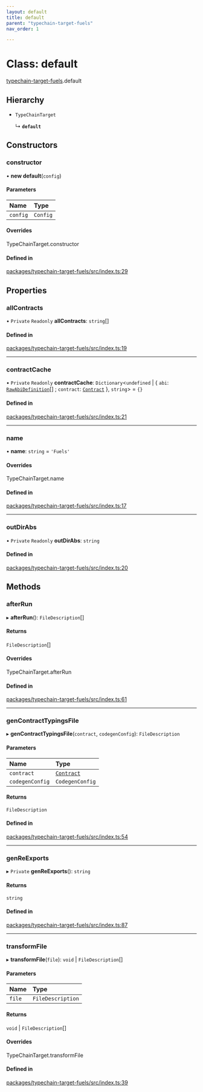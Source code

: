 ```yaml
---
layout: default
title: default
parent: "typechain-target-fuels"
nav_order: 1

---
```


# Class: default

[typechain-target-fuels](../index.md).default

## Hierarchy

- `TypeChainTarget`

  ↳ **`default`**

## Constructors

### constructor

• **new default**(`config`)

#### Parameters

| Name | Type |
| :------ | :------ |
| `config` | `Config` |

#### Overrides

TypeChainTarget.constructor

#### Defined in

[packages/typechain-target-fuels/src/index.ts:29](https://github.com/FuelLabs/fuels-ts/blob/master/packages/typechain-target-fuels/src/index.ts#L29)

## Properties

### allContracts

• `Private` `Readonly` **allContracts**: `string`[]

#### Defined in

[packages/typechain-target-fuels/src/index.ts:19](https://github.com/FuelLabs/fuels-ts/blob/master/packages/typechain-target-fuels/src/index.ts#L19)

___

### contractCache

• `Private` `Readonly` **contractCache**: `Dictionary`<`undefined` \| { `abi`: [`RawAbiDefinition`](../interfaces/internal-RawAbiDefinition.md)[] ; `contract`: [`Contract`](../interfaces/internal-Contract.md)  }, `string`\> = `{}`

#### Defined in

[packages/typechain-target-fuels/src/index.ts:21](https://github.com/FuelLabs/fuels-ts/blob/master/packages/typechain-target-fuels/src/index.ts#L21)

___

### name

• **name**: `string` = `'Fuels'`

#### Overrides

TypeChainTarget.name

#### Defined in

[packages/typechain-target-fuels/src/index.ts:17](https://github.com/FuelLabs/fuels-ts/blob/master/packages/typechain-target-fuels/src/index.ts#L17)

___

### outDirAbs

• `Private` `Readonly` **outDirAbs**: `string`

#### Defined in

[packages/typechain-target-fuels/src/index.ts:20](https://github.com/FuelLabs/fuels-ts/blob/master/packages/typechain-target-fuels/src/index.ts#L20)

## Methods

### afterRun

▸ **afterRun**(): `FileDescription`[]

#### Returns

`FileDescription`[]

#### Overrides

TypeChainTarget.afterRun

#### Defined in

[packages/typechain-target-fuels/src/index.ts:61](https://github.com/FuelLabs/fuels-ts/blob/master/packages/typechain-target-fuels/src/index.ts#L61)

___

### genContractTypingsFile

▸ **genContractTypingsFile**(`contract`, `codegenConfig`): `FileDescription`

#### Parameters

| Name | Type |
| :------ | :------ |
| `contract` | [`Contract`](../interfaces/internal-Contract.md) |
| `codegenConfig` | `CodegenConfig` |

#### Returns

`FileDescription`

#### Defined in

[packages/typechain-target-fuels/src/index.ts:54](https://github.com/FuelLabs/fuels-ts/blob/master/packages/typechain-target-fuels/src/index.ts#L54)

___

### genReExports

▸ `Private` **genReExports**(): `string`

#### Returns

`string`

#### Defined in

[packages/typechain-target-fuels/src/index.ts:87](https://github.com/FuelLabs/fuels-ts/blob/master/packages/typechain-target-fuels/src/index.ts#L87)

___

### transformFile

▸ **transformFile**(`file`): `void` \| `FileDescription`[]

#### Parameters

| Name | Type |
| :------ | :------ |
| `file` | `FileDescription` |

#### Returns

`void` \| `FileDescription`[]

#### Overrides

TypeChainTarget.transformFile

#### Defined in

[packages/typechain-target-fuels/src/index.ts:39](https://github.com/FuelLabs/fuels-ts/blob/master/packages/typechain-target-fuels/src/index.ts#L39)
